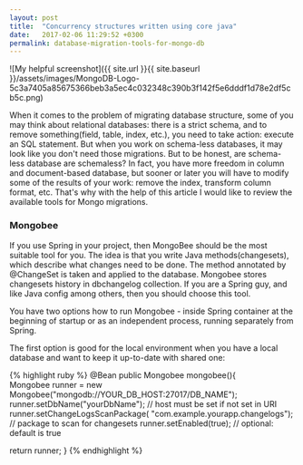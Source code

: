 ```yaml
---
layout: post
title:  "Concurrency structures written using core java"
date:   2017-02-06 11:29:52 +0300
permalink: database-migration-tools-for-mongo-db
---
```

![My helpful screenshot]({{ site.url }}{{ site.baseurl }}/assets/images/MongoDB-Logo-5c3a7405a85675366beb3a5ec4c032348c390b3f142f5e6dddf1d78e2df5cb5c.png)

When it comes to the problem of migrating database structure, some of you may think about relational databases: there is a strict schema, and to remove something(field, table, index, etc.), you need to take action: execute an SQL statement. But when you work on schema-less databases, it may look like you don't need those migrations. But to be honest, are schema-less database are schemaless? In fact, you have more freedom in column and document-based database, but sooner or later you will have to modify some of the results of your work: remove the index, transform column format, etc. That's why with the help of this article I would like to review the available tools for Mongo migrations.

### Mongobee

If you use Spring in your project, then MongoBee should be the most suitable tool for you. The idea is that you write Java methods(changesets), which describe what changes need to be done. The method annotated by @ChangeSet is taken and applied to the database. Mongobee stores changesets history in dbchangelog collection. If you are a Spring guy, and like Java config among others, then you should choose this tool.

You have two options how to run Mongobee - inside Spring container at the beginning of startup or as an independent process, running separately from Spring.

The first option is good for the local environment when you have a local database and want to keep it up-to-date with shared one:

{% highlight ruby %}
@Bean
public Mongobee mongobee(){  
  Mongobee runner = new Mongobee("mongodb://YOUR_DB_HOST:27017/DB_NAME");
  runner.setDbName("yourDbName");  // host must be set if not set in URI
  runner.setChangeLogsScanPackage(
       "com.example.yourapp.changelogs"); // package to scan for changesets
  runner.setEnabled(true);         // optional: default is true

  return runner;
}
{% endhighlight %}